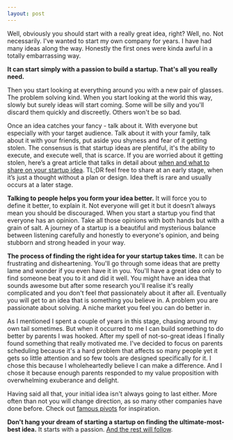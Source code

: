 ```yaml
---
layout: post
---
```

Well, obviously you should start with a really great idea, right? Well, no. Not necessarily. I've wanted to start my own company for years. I have had many ideas along the way. Honestly the first ones were kinda awful in a totally embarrassing way.

**It can start simply with a passion to build a startup. That's all you really need.**

Then you start looking at everything around you with a new pair of glasses. The problem solving kind. When you start looking at the world this way, slowly but surely ideas will start coming. Some will be silly and you'll discard them quickly and discreetly. Others won't be so bad.

Once an idea catches your fancy - talk about it. With everyone but especially with your target audience. Talk about it with your family, talk about it with your friends, put aside you shyness and fear of it getting stolen. The consensus is that startup ideas are plentiful, it's the ability to execute, and execute well, that is scarce. If you are worried about it getting stolen, here’s a great article that talks in detail about [when and what to share on your startup idea](https://entrepreneurshandbook.co/the-truth-about-idea-stealing-47bcb8a0106a). TL;DR feel free to share at an early stage, when it’s just a thought without a plan or design. Idea theft is rare and usually occurs at a later stage.

**Talking to people helps you form your idea better.** It will force you to define it better, to explain it. Not everyone will get it but it doesn’t always mean you should be discouraged. When you start a startup you find that everyone has an opinion. Take all those opinions with both hands but with a grain of salt. A journey of a startup is a beautiful and mysterious balance between listening carefully and honestly to everyone's opinion, and being stubborn and strong headed in your way.

**The process of finding the right idea for your startup takes time.** It can be frustrating and disheartening. You'll go through some ideas that are pretty lame and wonder if you even have it in you. You'll have a great idea only to find someone beat you to it and did it well. You might have an idea that sounds awesome but after some research you'll realise it's really complicated and you don't feel _that_ passionately about it after all. Eventually you will get to an idea that is something you believe in. A problem you are passionate about solving. A niche market you feel you can do better in.

As I mentioned I spent a couple of years in this stage, chasing around my own tail sometimes. But when it occurred to me I can build something to do better by parents I was hooked. After my spell of not-so-great ideas I finally found something that really motivated me. I've decided to focus on parents scheduling because it's a hard problem that affects so many people yet it gets so little attention and so few tools are designed specifically for it. I chose this because I wholeheartedly believe I can make a difference. And I chose it because enough parents responded to my value proposition with overwhelming exuberance and delight.

Having said all that, your initial idea isn't always going to last either. More often than not you will change direction, as so many other companies have done before. Check out [famous pivots](https://www.forbes.com/sites/jasonnazar/2013/10/08/14-famous-business-pivots/#19c7ee579780) for inspiration.

**Don't hang your dream of starting a startup on finding the ultimate-most-best idea.** It starts with a passion. [And the rest will follow](https://www.youtube.com/watch?v=i7iQbBbMAFE).